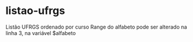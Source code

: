 # listao-ufrgs
Listão UFRGS ordenado por curso
Range do alfabeto pode ser alterado na linha 3, na variável $alfabeto
